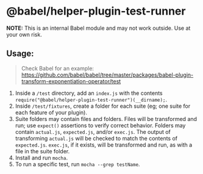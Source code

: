 # @babel/helper-plugin-test-runner

**NOTE:** This is an internal Babel module and may not work outside. Use at your own risk.

## Usage:

> Check Babel for an example: https://github.com/babel/babel/tree/master/packages/babel-plugin-transform-exponentiation-operator/test

1. Inside a `/test` directory, add an `index.js` with the contents `require("@babel/helper-plugin-test-runner")(__dirname);`.
2. Inside `/test/fixtures`, create a folder for each suite (eg; one suite for each feature of your plugin).
3. Suite folders may contain files and folders. Files will be transformed and run; use `expect()` assertions to verify correct behavior. Folders may contain `actual.js`, `expected.js`, and/or `exec.js`. The output of transforming `actual.js` will be checked to match the contents of `expected.js`. `exec.js`, if it exists, will be transformed and run, as with a file in the suite folder.
3. Install and run `mocha`.
4. To run a specific test, run `mocha --grep testName`.
